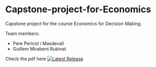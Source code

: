 # Capstone-project-for-Economics
Capstone project for the course Economics for Decision Making.

Team members:
- Pere Pericot i Masdevall
- Guillem Mirabent Rubinat

Check the pdf here [![Latest Release](https://img.shields.io/github/v/release/guill-mr/Capstone-project-for-Economics?sort=semver)](https://github.com/guill-mr/Capstone-project-for-Economics/releases/latest)
